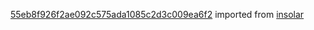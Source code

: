 [55eb8f926f2ae092c575ada1085c2d3c009ea6f2](https://github.com/insolar/insolar/commit/55eb8f926f2ae092c575ada1085c2d3c009ea6f2) imported from [insolar](https://github.com/insolar/insolar)
